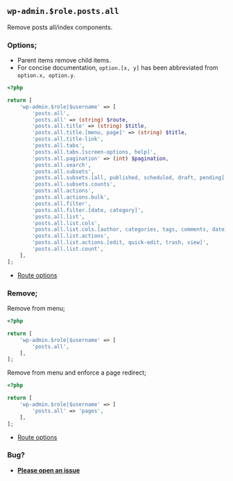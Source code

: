 ## `wp-admin.$role.posts.all`

Remove posts all/index components.

### Options;

- Parent items remove child items.
- For concise documentation, `option.[x, y]` has been abbreviated from `option.x, option.y`.

```php
<?php

return [
    'wp-admin.$role|$username' => [
        'posts.all',
        'posts.all' => (string) $route,
        'posts.all.title' => (string) $title,
        'posts.all.title.[menu, page]' => (string) $title,
        'posts.all.title-link',
        'posts.all.tabs',
        'posts.all.tabs.[screen-options, help]',
        'posts.all.pagination' => (int) $pagination,
        'posts.all.search',
        'posts.all.subsets',
        'posts.all.subsets.[all, published, scheduled, draft, pending]',
        'posts.all.subsets.counts',
        'posts.all.actions',
        'posts.all.actions.bulk',
        'posts.all.filter',
        'posts.all.filter.[date, category]',
        'posts.all.list',
        'posts.all.list.cols',
        'posts.all.list.cols.[author, categories, tags, comments, date]',
        'posts.all.list.actions',
        'posts.all.list.actions.[edit, quick-edit, trash, view]',
        'posts.all.list.count',
    ],
];
```

- [Route options](../route-options.md)

### Remove;

Remove from menu;

```php
<?php

return [
    'wp-admin.$role|$username' => [
        'posts.all',
    ],
];
```

Remove from menu and enforce a page redirect;

```php
<?php

return [
    'wp-admin.$role|$username' => [
        'posts.all' => 'pages',
    ],
];
```

- [Route options](../route-options.md)

### Bug?

- **[Please open an issue](https://github.com/darrenjacoby/intervention/issues/new?title=[wp-admin.posts.all]&labels=bug&assignees=darrenjacoby)**
